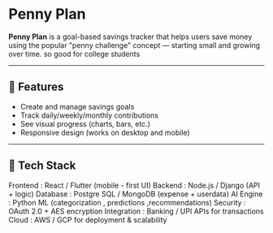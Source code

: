 # Penny Plan

**Penny Plan** is a goal-based savings tracker that helps users save money using the popular "penny challenge" concept — starting small and growing over time.  so good for college students 

---

## 🚀 Features

- Create and manage savings goals
- Track daily/weekly/monthly contributions
- See visual progress (charts, bars, etc.)
- Responsive design (works on desktop and mobile)

---

## 🔧 Tech Stack

Frontend : React / Flutter (mobile - first UI) 
Backend : Node.js / Django (API + logic) 
Database : Postgre SQL / MongoDB (expense + userdata)
AI Engine : Python ML (categorization , predictions ,recommendations) 
Security : OAuth 2.0 + AES encryption
Integration : Banking / UPI APIs for transactions
Cloud : AWS / GCP for deployment & scalability

